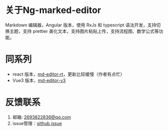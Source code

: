 # 关于Ng-marked-editor

Markdown 编辑器，Angular 版本，使用 RxJs  和 typescript 语法开发，支持切换主题，支持 prettier 美化文本，支持图片粘贴上传，支持流程图、数学公式等功能。

# 同系列

- react 版本，[md-editor-rt](https://github.com/imzbf/md-editor-rt)，更新比较缓慢（作者有点忙）
- Vue3 版本，[md-editor-v3](https://imzbf.github.io/md-editor-v3)

# 反馈联系

1. 邮箱: [2693822836@qq.com](2693822836@qq.com)
2. issue管理：[github issue](https://github.com/JackYumg/ng-plugins/issues)
